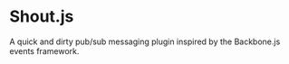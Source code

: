 Shout.js
========

A quick and dirty pub/sub messaging plugin inspired by the Backbone.js events framework.
